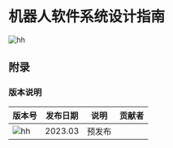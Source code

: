 # 机器人软件系统设计指南

![hh](https://img.shields.io/badge/version-0.9.1-green)


## 附录

### 版本说明

| 版本号                                                  | 发布日期 | 说明   | 贡献者 |
| ------------------------------------------------------- | -------- | ------ | ------ |
| ![hh](https://img.shields.io/badge/version-0.9.1-green) | 2023.03  | 预发布 |  |
